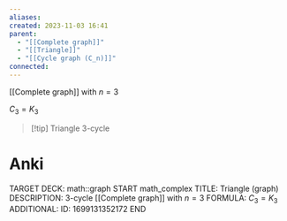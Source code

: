 ```yaml
---
aliases: 
created: 2023-11-03 16:41
parent:
  - "[[Complete graph]]"
  - "[[Triangle]]"
  - "[[Cycle graph (C_n)]]"
connected: 
---
```

[[Complete graph]] with $n=3$

$C_3 = K_3$

> [!tip] Triangle
> 3-cycle

# Anki
TARGET DECK: math::graph
START
math_complex
TITLE: Triangle (graph)
DESCRIPTION: 3-cycle
[[Complete graph]] with $n=3$
FORMULA: $C_3 = K_3$
ADDITIONAL:
ID: 1699131352172
END










